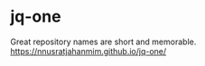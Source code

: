 # jq-one
Great repository names are short and memorable.
 https://nnusratjahanmim.github.io/jq-one/
